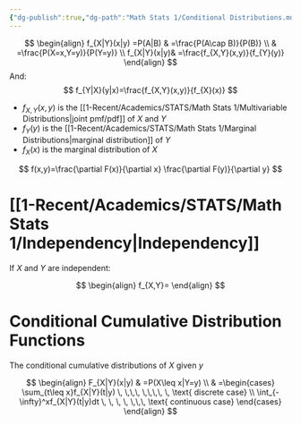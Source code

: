 ```yaml
---
{"dg-publish":true,"dg-path":"Math Stats 1/Conditional Distributions.md","permalink":"/math-stats-1/conditional-distributions/","created":"2024-10-22T16:25:02.062-04:00","updated":"2025-07-07T18:02:31.286-04:00"}
---
```



$$
\begin{align}
f_{X|Y}(x|y)  =P(A|B) & =\frac{P(A\cap B)}{P(B)} \\
   & =\frac{P(X=x,Y=y)}{P(Y=y)} \\
   f_{X|Y}(x|y)& =\frac{f_{X,Y}(x,y)}{f_{Y}(y)}
\end{align}
$$
And:
$$
f_{Y|X}(y|x)=\frac{f_{X,Y}(x,y)}{f_{X}(x)}
$$

- $f_{X,Y}(x,y)$ is the [[1-Recent/Academics/STATS/Math Stats 1/Multivariable Distributions\|joint pmf/pdf]] of $X$ and $Y$
- $f_{Y}(y)$ is the [[1-Recent/Academics/STATS/Math Stats 1/Marginal Distributions\|marginal distribution]] of  $Y$
- $f_{X}(x)$ is the marginal distribution of $X$

$$
f(x,y)=\frac{\partial F(x)}{\partial x} \frac{\partial F(y)}{\partial y}
$$
# [[1-Recent/Academics/STATS/Math Stats 1/Independency\|Independency]]

If $X$ and $Y$ are independent:

$$
\begin{align}
f_{X,Y}=
\end{align}
$$
# Conditional Cumulative Distribution Functions
The conditional cumulative distributions of $X$ given $y$ 

$$
\begin{align}
F_{X|Y}(x|y) & =P(X\leq x|Y=y) \\
 & =\begin{cases}
\sum_{t\leq x}f_{X|Y}(t|y) \, \,\,\, \,\,\,\, \,  \text{ discrete case} \\
\int_{-\infty}^xf_{X|Y}(t|y)dt \, \, \, \, \,\,\, \text{ continuous case}
\end{cases}
\end{align}
$$

